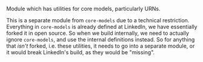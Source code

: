 Module which has utilities for core models, particularly URNs.

This is a separate module from `core-models` due to a technical restriction. Everything in `core-models` is already
defined at LinkedIn, we have essentially forked it in open source. So when we build internally, we need to actually
ignore `core-models`, and use the internal definitions instead. So for anything that _isn't_ forked, i.e. these
utilities, it needs to go into a separate module, or it would break LinkedIn's build, as they would be "missing".
